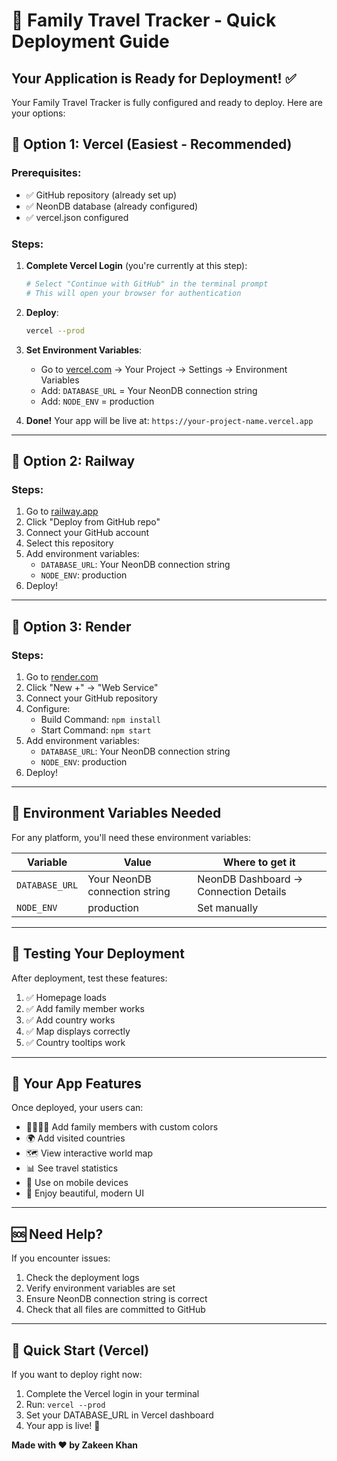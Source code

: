 # 🚀 Family Travel Tracker - Quick Deployment Guide

## Your Application is Ready for Deployment! ✅

Your Family Travel Tracker is fully configured and ready to deploy. Here are your options:

## 🎯 **Option 1: Vercel (Easiest - Recommended)**

### Prerequisites:
- ✅ GitHub repository (already set up)
- ✅ NeonDB database (already configured)
- ✅ vercel.json configured

### Steps:
1. **Complete Vercel Login** (you're currently at this step):
   ```bash
   # Select "Continue with GitHub" in the terminal prompt
   # This will open your browser for authentication
   ```

2. **Deploy**:
   ```bash
   vercel --prod
   ```

3. **Set Environment Variables**:
   - Go to [vercel.com](https://vercel.com) → Your Project → Settings → Environment Variables
   - Add: `DATABASE_URL` = Your NeonDB connection string
   - Add: `NODE_ENV` = production

4. **Done!** Your app will be live at: `https://your-project-name.vercel.app`

---

## 🚂 **Option 2: Railway**

### Steps:
1. Go to [railway.app](https://railway.app)
2. Click "Deploy from GitHub repo"
3. Connect your GitHub account
4. Select this repository
5. Add environment variables:
   - `DATABASE_URL`: Your NeonDB connection string
   - `NODE_ENV`: production
6. Deploy!

---

## 🎨 **Option 3: Render**

### Steps:
1. Go to [render.com](https://render.com)
2. Click "New +" → "Web Service"
3. Connect your GitHub repository
4. Configure:
   - Build Command: `npm install`
   - Start Command: `npm start`
5. Add environment variables:
   - `DATABASE_URL`: Your NeonDB connection string
   - `NODE_ENV`: production
6. Deploy!

---

## 🔧 **Environment Variables Needed**

For any platform, you'll need these environment variables:

| Variable | Value | Where to get it |
|----------|-------|-----------------|
| `DATABASE_URL` | Your NeonDB connection string | NeonDB Dashboard → Connection Details |
| `NODE_ENV` | production | Set manually |

---

## 🧪 **Testing Your Deployment**

After deployment, test these features:
1. ✅ Homepage loads
2. ✅ Add family member works
3. ✅ Add country works
4. ✅ Map displays correctly
5. ✅ Country tooltips work

---

## 🎉 **Your App Features**

Once deployed, your users can:
- 👨‍👩‍👧‍👦 Add family members with custom colors
- 🌍 Add visited countries
- 🗺️ View interactive world map
- 📊 See travel statistics
- 📱 Use on mobile devices
- 🎨 Enjoy beautiful, modern UI

---

## 🆘 **Need Help?**

If you encounter issues:
1. Check the deployment logs
2. Verify environment variables are set
3. Ensure NeonDB connection string is correct
4. Check that all files are committed to GitHub

---

## 🎯 **Quick Start (Vercel)**

If you want to deploy right now:
1. Complete the Vercel login in your terminal
2. Run: `vercel --prod`
3. Set your DATABASE_URL in Vercel dashboard
4. Your app is live! 🎉

**Made with ❤️ by Zakeen Khan**
